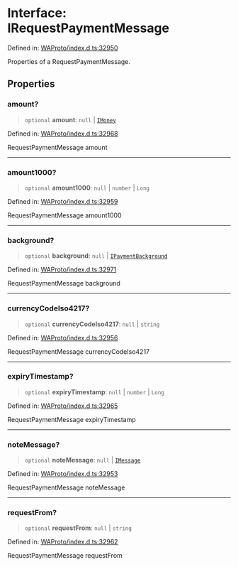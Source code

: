 # Interface: IRequestPaymentMessage

Defined in: [WAProto/index.d.ts:32950](https://github.com/Fokusdotid/bail/blob/c270ba4454f95d50cec87a9d90b03360fac7058e/WAProto/index.d.ts#L32950)

Properties of a RequestPaymentMessage.

## Properties

### amount?

> `optional` **amount**: `null` \| [`IMoney`](../../../interfaces/IMoney.md)

Defined in: [WAProto/index.d.ts:32968](https://github.com/Fokusdotid/bail/blob/c270ba4454f95d50cec87a9d90b03360fac7058e/WAProto/index.d.ts#L32968)

RequestPaymentMessage amount

***

### amount1000?

> `optional` **amount1000**: `null` \| `number` \| `Long`

Defined in: [WAProto/index.d.ts:32959](https://github.com/Fokusdotid/bail/blob/c270ba4454f95d50cec87a9d90b03360fac7058e/WAProto/index.d.ts#L32959)

RequestPaymentMessage amount1000

***

### background?

> `optional` **background**: `null` \| [`IPaymentBackground`](../../../interfaces/IPaymentBackground.md)

Defined in: [WAProto/index.d.ts:32971](https://github.com/Fokusdotid/bail/blob/c270ba4454f95d50cec87a9d90b03360fac7058e/WAProto/index.d.ts#L32971)

RequestPaymentMessage background

***

### currencyCodeIso4217?

> `optional` **currencyCodeIso4217**: `null` \| `string`

Defined in: [WAProto/index.d.ts:32956](https://github.com/Fokusdotid/bail/blob/c270ba4454f95d50cec87a9d90b03360fac7058e/WAProto/index.d.ts#L32956)

RequestPaymentMessage currencyCodeIso4217

***

### expiryTimestamp?

> `optional` **expiryTimestamp**: `null` \| `number` \| `Long`

Defined in: [WAProto/index.d.ts:32965](https://github.com/Fokusdotid/bail/blob/c270ba4454f95d50cec87a9d90b03360fac7058e/WAProto/index.d.ts#L32965)

RequestPaymentMessage expiryTimestamp

***

### noteMessage?

> `optional` **noteMessage**: `null` \| [`IMessage`](../../../interfaces/IMessage.md)

Defined in: [WAProto/index.d.ts:32953](https://github.com/Fokusdotid/bail/blob/c270ba4454f95d50cec87a9d90b03360fac7058e/WAProto/index.d.ts#L32953)

RequestPaymentMessage noteMessage

***

### requestFrom?

> `optional` **requestFrom**: `null` \| `string`

Defined in: [WAProto/index.d.ts:32962](https://github.com/Fokusdotid/bail/blob/c270ba4454f95d50cec87a9d90b03360fac7058e/WAProto/index.d.ts#L32962)

RequestPaymentMessage requestFrom
